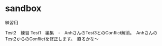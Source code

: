 sandbox
=======

練習用


Test2　練習
Test1　編集　-　AnhさんのTest3とのConflict解消。　AnhさんのTest2からのConflictを修正します。　直るかな～